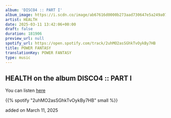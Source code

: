 ```yaml
---
album: 'DISCO4 :: PART I'
album_image: https://i.scdn.co/image/ab67616d0000b273aad730647e5a249a0792bc72
artist: HEALTH
date: 2025-03-11 13:42:06+00:00
draft: false
duration: 181906
preview_url: null
spotify_url: https://open.spotify.com/track/2uhMO2asSGhkTvOykBy7HB
title: POWER FANTASY
translationKey: POWER FANTASY
type: music
---
```


## HEALTH on the album DISCO4 :: PART I

You can listen [here](https://open.spotify.com/track/2uhMO2asSGhkTvOykBy7HB)

{{% spotify "2uhMO2asSGhkTvOykBy7HB" small %}}

added on March 11, 2025